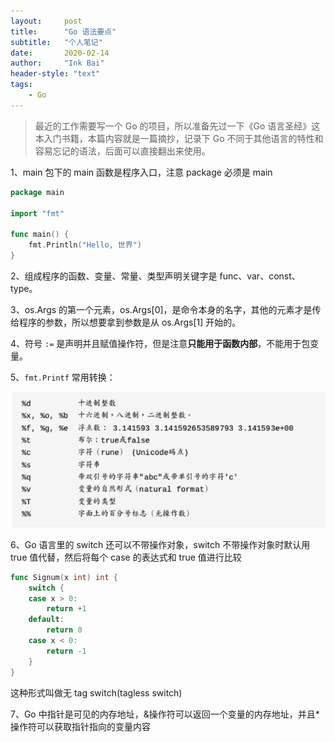 ```yaml
---
layout:     post
title:      "Go 语法要点"
subtitle:   "个人笔记"
date:       2020-02-14
author:     "Ink Bai"
header-style: "text"
tags:
    - Go
---
```


> 最近的工作需要写一个 Go 的项目，所以准备先过一下《Go 语言圣经》这本入门书籍，本篇内容就是一篇摘抄，记录下 Go 不同于其他语言的特性和容易忘记的语法，后面可以直接翻出来使用。

1、main 包下的 main 函数是程序入口，注意 package 必须是 main

```Go
package main

import "fmt"

func main() {
	fmt.Println("Hello, 世界")
}
```

2、组成程序的函数、变量、常量、类型声明关键字是 func、var、const、type。

3、os.Args 的第一个元素，os.Args[0]，是命令本身的名字，其他的元素才是传给程序的参数，所以想要拿到参数是从 os.Args[1] 开始的。

4、符号 `:=` 是声明并且赋值操作符，但是注意**只能用于函数内部**，不能用于包变量。

5、`fmt.Printf` 常用转换：

![](/img/content/printf.png)

6、Go 语言里的 switch 还可以不带操作对象，switch 不带操作对象时默认用 true 值代替，然后将每个 case 的表达式和 true 值进行比较

```go
func Signum(x int) int {
    switch {
    case x > 0:
        return +1
    default:
        return 0
    case x < 0:
        return -1
    }
}
```

这种形式叫做无 tag switch(tagless switch)

7、Go 中指针是可见的内存地址，&操作符可以返回一个变量的内存地址，并且*操作符可以获取指针指向的变量内容
